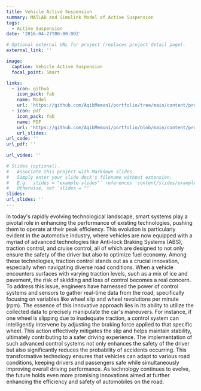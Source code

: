 ```yaml
---
title: Vehicle Active Suspension
summary: MATLAB and Simulink Model of Active Suspension
tags:
  - Active Suspension
date: '2016-04-27T00:00:00Z'

# Optional external URL for project (replaces project detail page).
external_link: ''

image:
  caption: Vehicle Active Suspension 
  focal_point: Smart

links:
  - icon: github
    icon_pack: fab
    name: Model
    url: 'https://github.com/AqibMemon1/portfolio/tree/main/content/project/Active%20Suspension/MATLAB'
  - icon: pdf
    icon_pack: fab
    name: PDF
    url: 'https://github.com/AqibMemon1/portfolio/blob/main/content/project/Active%20Suspension/Report/Active%20Suspension%20Report.pdf'
    url_slides: 
url_code: ''
url_pdf: ''
   
url_video: ''

# Slides (optional).
#   Associate this project with Markdown slides.
#   Simply enter your slide deck's filename without extension.
#   E.g. `slides = "example-slides"` references `content/slides/example-slides.md`.
#   Otherwise, set `slides = ""`.
slides: 
url_slides: ''
---
```


In today's rapidly evolving technological landscape, smart systems play a pivotal role in enhancing the performance of existing technologies, pushing them to operate at their peak efficiency. This evolution is particularly evident in the automotive industry, where vehicles are now equipped with a myriad of advanced technologies like Anti-lock Braking Systems (ABS), traction control, and cruise control, all of which are designed to not only ensure the safety of the driver but also to optimize fuel economy. Among these technologies, traction control stands out as a crucial innovation, especially when navigating diverse road conditions. When a vehicle encounters surfaces with varying traction levels, such as a mix of ice and pavement, the risk of skidding and loss of control becomes a real concern. To address this issue, engineers have harnessed the power of control systems and sensors to gather real-time data from the road, specifically focusing on variables like wheel slip and wheel revolutions per minute (rpm). The essence of this innovative approach lies in its ability to utilize the collected data to precisely manipulate the car's maneuvers. For instance, if one wheel is slipping due to inadequate traction, a control system can intelligently intervene by adjusting the braking force applied to that specific wheel. This action effectively mitigates the slip and helps maintain stability, ultimately contributing to a safer driving experience. The implementation of such advanced control systems not only enhances the safety of the driver but also significantly reduces the probability of accidents occurring. This transformative technology ensures that vehicles can adapt to various road conditions, keeping drivers and passengers safe while simultaneously improving overall driving performance. As technology continues to evolve, the future holds even more promising innovations aimed at further enhancing the efficiency and safety of automobiles on the road.
